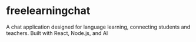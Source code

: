 # freelearningchat
A chat application designed for language learning, connecting students and teachers. Built with React, Node.js, and AI
